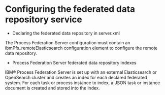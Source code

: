 # Configuring the federated data repository service

- Declaring the federated data repository in server.xml

The Process Federation Server configuration must contain an ibmPfs\_remoteElasticsearch configuration element to configure the remote data repository.
- Process Federation Server federated data repository indexes

IBM® Process Federation Server is set up with an external Elasticsearch or OpenSearch cluster and creates an index for each declared federated system. For each task or process instance to index, a JSON task or instance document is created and stored into the index.